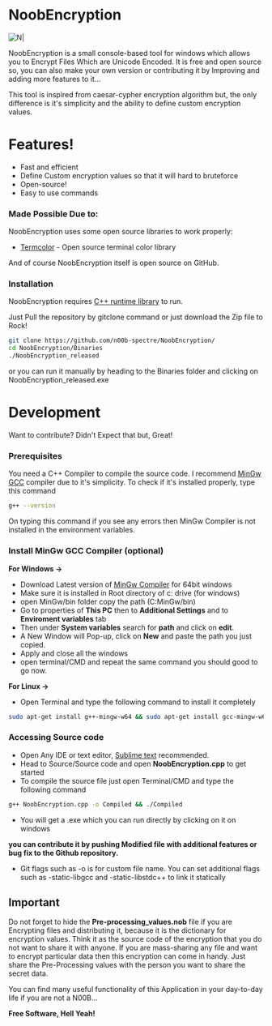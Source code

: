 # NoobEncryption

![N|](https://image.flaticon.com/icons/svg/3068/3068088.svg)

NoobEncryption is a small console-based tool for windows which allows you to Encrypt Files Which are Unicode Encoded. It is free and open source so, you can also make your own version or contributing it by Improving and adding more features to it...

This tool is inspired from caesar-cypher encryption algorithm but, the only difference is it's simplicity and the ability to define custom encryption values.

# Features!

  - Fast and efficient
  - Define Custom encryption values so that it will hard to bruteforce
  - Open-source!
  - Easy to use commands

### Made Possible Due to:

NoobEncryption uses some open source libraries to work properly:

* [Termcolor](https://github.com/ikalnytskyi/termcolor) - Open source terminal color library

And of course NoobEncryption itself is open source on GitHub.

### Installation
NoobEncryption requires [C++ runtime library](https://support.microsoft.com/en-us/help/2977003/the-latest-supported-visual-c-downloads) to run.

Just Pull the repository by gitclone command or just download the Zip file to Rock!

```sh
git clone https://github.com/n00b-spectre/NoobEncryption/
cd NoobEncryption/Binaries
./NoobEncryption_released
```
or you can run it manually by heading to the Binaries folder and clicking on NoobEncryption_released.exe

# Development

Want to contribute? Didn't Expect that but, Great!

### Prerequisites
You need a C++ Compiler to compile the source code. I recommend [MinGw GCC](http://www.mingw.org/) compiler due to it's simplicity. 
To check if it's installed properly, type this command

```sh
g++ --version
```
On typing this command if you see any errors then MinGw Compiler is not installed in the environment variables.

### Install MinGw GCC Compiler (optional)
**For Windows ->**
- Download Latest version of [MinGw Compiler](https://sourceforge.net/projects/mingw-w64/files/Toolchains%20targetting%20Win64/Personal%20Builds/mingw-builds/6.3.0/threads-posix/) for 64bit windows
- Make sure it is installed in Root directory of c: drive (for windows)
- open MinGw/bin folder copy the path (C:MinGw/bin)
- Go to properties of **This PC** then to **Additional Settings** and to **Enviroment variables** tab
- Then under **System variables** search for **path** and click on **edit**.
- A New Window will Pop-up, click on **New** and paste the path you just copied.
- Apply and close all the windows
- open terminal/CMD and repeat the same command you should good to go now.

**For Linux ->**

- Open Terminal and type the following command to install it completely

```sh
sudo apt-get install g++-mingw-w64 && sudo apt-get install gcc-mingw-w64
```
### Accessing Source code

- Open Any IDE or text editor, [Sublime text](https://www.sublimetext.com/) recommended.
- Head to Source/Source code and open **NoobEncryption.cpp** to get started
- To compile the source file just open Terminal/CMD and type the following command
 ```sh
 g++ NoobEncryption.cpp -o Compiled && ./Compiled
 ```
 - You will get a .exe which you can run directly by clicking on it on windows 
 
**you can contribute it by pushing Modified file with additional features or bug fix to the Github repository.**

- Git flags such as -o is for custom file name. You can set additional flags such as -static-libgcc and -static-libstdc++ to link it statically

## Important 
Do not forget to hide the **Pre-processing_values.nob** file if you are Encrypting files and distributing it, because it is the dictionary for encryption values. Think it as the source code of the encryption that you do not want to share it with anyone. If you are mass-sharing any file and want to encrypt particular data then this encryption can come in handy. Just share the Pre-Processing values with the person you want to share the secret data.

You can find many useful functionality of this Application in your day-to-day life if you are not a N00B...

**Free Software, Hell Yeah!**
